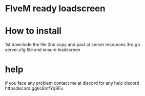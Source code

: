 # FIveM ready loadscreen

# How to install
1st downlode the file
2nd copy and past at server resources
3rd go server.cfg file and ensure loadscreen

# help
if you face any problem contact me at discord for any help discord  httpsdiscord.gg6cBmfYqBFu
